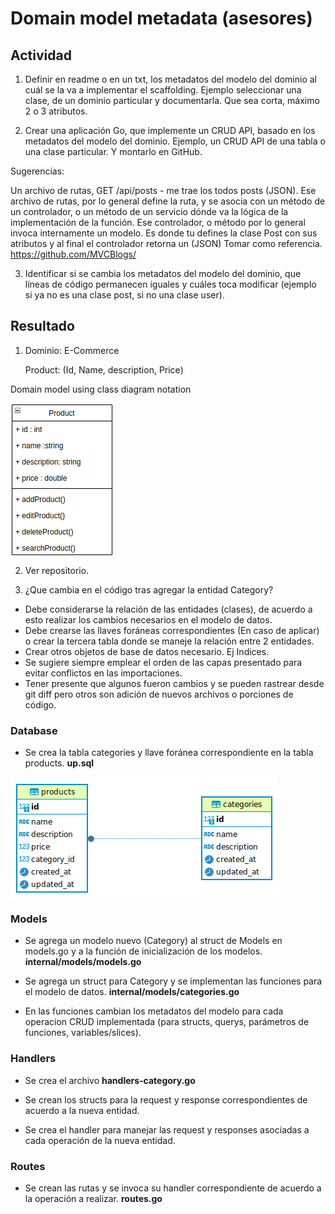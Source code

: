 # Domain model metadata (asesores)


## Actividad


1. Definir en readme o en un txt, los metadatos del modelo del dominio al cuál se la va a implementar el scaffolding. Ejemplo seleccionar una clase, de un dominio particular y documentarla. Que sea corta, máximo 2 o 3 atributos.


2. Crear una aplicación Go, que implemente un CRUD API, basado en los metadatos del modelo del dominio. Ejemplo, un CRUD API de una tabla o una clase particular. Y montarlo en GitHub.

Sugerencias:

Un archivo de rutas, GET /api/posts - me trae los todos posts (JSON). Ese archivo de rutas, por lo general define la ruta, y se asocia con un método de un controlador, o un método de un servicio dónde va la lógica de la implementación de la función.
Ese controlador, o método por lo general invoca internamente un modelo. Es donde tu defines la clase Post con sus atributos y al final el controlador retorna un (JSON)  Tomar como referencia. https://github.com/MVCBlogs/


3. Identificar si se cambia los metadatos del modelo del dominio, que líneas de código permanecen iguales y cuáles toca modificar (ejemplo si ya no es una clase post, si no una clase user).


## Resultado


1. Dominio: E-Commerce

    Product: (Id, Name, description, Price)

Domain model using class diagram notation

<img src="classDiagram.png" align="center"/>


2. Ver repositorio.


3. ¿Que cambia en el código tras agregar la entidad Category?

- Debe considerarse la relación de las entidades (clases), de acuerdo a esto realizar los cambios necesarios en el modelo de datos.
- Debe crearse las llaves foráneas correspondientes (En caso de aplicar) o crear la tercera tabla donde se maneje la relación entre 2 entidades.
- Crear otros objetos de base de datos necesario. Ej Indices.
- Se sugiere siempre emplear el orden de las capas presentado para evitar conflictos en las importaciones.
- Tener presente que algunos fueron cambios y se pueden rastrear desde git diff pero otros son adición de nuevos archivos o porciones de código. 


### Database

- Se crea la tabla categories y llave foránea correspondiente en la tabla products.     **up.sql**

<img src="e_commerce-ER.png" align="center"/>


### Models

- Se agrega un modelo nuevo (Category) al struct de Models en models.go y a la función de inicialización de los modelos.   **internal/models/models.go**

- Se agrega un struct para Category y se implementan las funciones para el modelo de datos.   **internal/models/categories.go**

- En las funciones cambian los metadatos del modelo para cada operacion CRUD implementada (para structs, querys, parámetros de funciones, variables/slices).


### Handlers

- Se crea el archivo **handlers-category.go**

- Se crean los structs para la request y response correspondientes de acuerdo a la nueva entidad.

- Se crea el handler para manejar las request y responses asociadas a cada operación de la nueva entidad.


### Routes

- Se crean las rutas y se invoca su handler correspondiente de acuerdo a la operación a realizar.  **routes.go**

